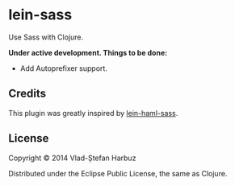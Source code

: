# lein-sass
Use Sass with Clojure.

**Under active development. Things to be done:**
* Add Autoprefixer support.

## Credits
This plugin was greatly inspired by [lein-haml-sass](https://github.com/rtircher/lein-haml-sass).

## License
Copyright © 2014 Vlad-Ștefan Harbuz

Distributed under the Eclipse Public License, the same as Clojure.
